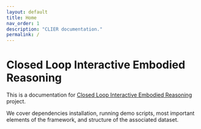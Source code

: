```yaml
---
layout: default
title: Home
nav_order: 1
description: "CLIER documentation."
permalink: /
---
```


# Closed Loop Interactive Embodied Reasoning

This is a documentation for [Closed Loop Interactive Embodied Reasoning](https://michaal94.github.io/CLIER) project.

We cover dependencies installation, running demo scripts, most important elements of the framework, and structure of the associated dataset.
